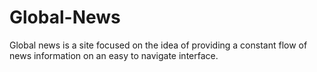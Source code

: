 # Global-News 
Global news is a site focused on the idea of providing a constant flow of news information on an easy to navigate interface. 
